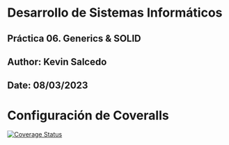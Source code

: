 # Desarrollo de Sistemas Informáticos 

## Práctica 06. Generics & SOLID 
## Author: Kevin Salcedo
## Date: 08/03/2023

# Configuración de Coveralls
[![Coverage Status](https://coveralls.io/repos/github/ULL-ESIT-INF-DSI-2223/ull-esit-inf-dsi-22-23-prct06-generics-solid-Kevinss02/badge.svg?branch=main)](https://coveralls.io/github/ULL-ESIT-INF-DSI-2223/ull-esit-inf-dsi-22-23-prct06-generics-solid-Kevinss02?branch=main)

